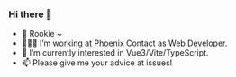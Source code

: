 ### Hi there 👋

- 🐣 Rookie ~
- 👨🏻‍💻 I’m working at Phoenix Contact as Web Developer.
- 🌱 I’m currently interested in Vue3/Vite/TypeScript.
- 📫 Please give me your advice at issues!
